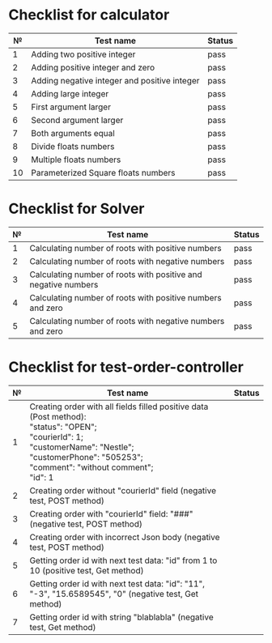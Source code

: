 # Checklist for calculator

| №  | Test name                                    | Status |
|----|----------------------------------------------|--------|
| 1  | Adding two positive integer                  | pass   |
| 2  | Adding positive integer and zero             | pass   |
| 3  | Adding negative integer and positive integer | pass   |
| 4  | Adding large integer                         | pass   |
| 5  | First argument larger                        | pass   |
| 6  | Second argument larger                       | pass   |
| 7  | Both arguments equal                         | pass   |
| 8  | Divide floats numbers                        | pass   |
| 9  | Multiple floats numbers                      | pass   |
| 10 | Parameterized Square floats numbers          | pass   |

# Checklist for Solver

| № | Test name                                                      | Status |
|---|----------------------------------------------------------------|--------|
| 1 | Calculating number of roots with positive numbers              | pass   |
| 2 | Calculating number of roots with negative numbers              | pass   |
| 3 | Calculating number of roots with positive and negative numbers | pass   |
| 4 | Calculating number of roots with positive numbers and zero     | pass   |
| 5 | Calculating number of roots with negative numbers and zero     | pass   | 

# Checklist for test-order-controller

| № | Test name                                                                                                                                                                                                                     | Status |
|---|-------------------------------------------------------------------------------------------------------------------------------------------------------------------------------------------------------------------------------|--------|
| 1 | Creating order with all fields filled positive data (Post method): <br> "status": "OPEN"; <br> "courierId": 1; <br> "customerName": "Nestle"; <br> "customerPhone": "505253"; <br> "comment": "without comment"; <br> "id": 1 |        |
| 2 | Creating order without "courierId" field (negative test, POST method)                                                                                                                                                         |        |
| 3 | Creating order with "courierId" field: "###" (negative test, POST method)                                                                                                                                                     |        |
| 4 | Creating order with incorrect Json body (negative test, POST method)                                                                                                                                                          |        |
| 5 | Getting order id with next test data: "id" from 1 to 10 (positive test, Get method)                                                                                                                                           |        |
| 6 | Getting order id with next test data: "id": "11", "-3", "15.6589545", "0" (negative test, Get method)                                                                                                                         |        |
| 7 | Getting order id with string "blablabla" (negative test, Get method)                                                                                                                                                          |        |         |